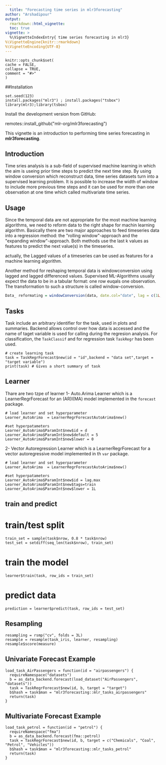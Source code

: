 ```yaml
---
  title: "Forecasting time series in mlr3forecasting"
author: "Arshadipour"
output:
  rmarkdown::html_vignette:
  toc: true
vignette: >
  %\VignetteIndexEntry{ time series forecasting in mlr3}
%\VignetteEngine{knitr::rmarkdown}
%\VignetteEncoding{UTF-8}
---
```

  
  ```{r, include = FALSE}
knitr::opts_chunk$set(
  cache = FALSE,
  collapse = TRUE,
  comment = "#>"
)
```

##Installation
  
```{r setup}
set.seed(123)
install.packages("mlr3") ; install.packages("tsbox")
library(mlr3);library(tsbox)

```

Install the development version from GitHub:
  
remotes::install_github("mlr-org/mlr3forecasting")



This vignette is an introduction to performing time series forecasting in **mlr3forecasting**.




## Introduction 
Time sries analysis is a sub-field of supervised machine learning in which the aim is useing
prior time steps to predict the next time step. By using window conversion which reconstruct data, time series datasets turn into a supervised learning problem. It is possible to increase the width of window to include more previous time steps and it can be used for more than one observation at one time which called multivariate time series.


## Usage
Since the temporal data are not appropriate for the most machine learning algorithms, we need to reform data to the right shape
for machin learning algorithm.
Basically there are two major approaches to feed timeseries data into a regression method: the "rolling window"-approach and the
"expanding window"-approach. Both methods use the last k values as features to predict the next value(s) in the timeseries.

actually, the Lagged values of a timeseries can be used as features for a machine learning algorithm.


Another method for reshaping temporal data is windowconversion using lagged and lagged differenced values. Supervised ML-Algorithms 
usually expect the data to be in a tabular format: one row euqals one observation. The transformation to such a structure is called window-conversion.

```r
Data_ reformating = windowConversion(data, date.col="date", lag = c(1L,2L), diff.lag = c(1L), diff.diff = c(1L))

```

## Tasks

Task include an arbitrary identifier for the task, used in plots and summaries. Backend allows control over how data is accessed 
and the name of taget variable is used for calling during the regresion analysis.
For classification, the `TaskClassif` and for regression task `TaskRegr` has been used.


```{r}
# create learning task
task = TaskRegrForecast$new(id = "id",backend = "data set",target = "target variable")
print(task) # Gives a short summary of task
```

## Learner

Thare are two tzpe of learner
1- Auto.Arima Learner which is a LearnerRegrForecast for an (AR)I(MA) model implemented  in the  `forecast` package.

```{r}
# load learner and set hyperparameter
Learner_AutoArima  = LearnerRegrForecastAutoArima$new()

#set hyperpatameters
Learner_AutoArima$ParamInt$new$id = d
Learner_AutoArima$ParamInt$new$default = 5
Learner_AutoArima$ParamInt$new$lower = 0
```


2- Vector Autoregression Learner which is a LearnerRegrForecast for a vector autoregressive model implemented in th `var` package. 

```{r}
# load learner and set hyperparameter
Learner_AutoArima  = LearnerRegrForecastAutoArima$new()

#set hyperpatameters
Learner_AutoArima$ParamInt$new$id = lag.max
Learner_AutoArima$ParamInt$new$tags=train
Learner_AutoArima$ParamInt$new$lower = 1L
```


## train and predict

# train/test split
```{r}
train_set = sample(task$nrow, 0.8 * task$nrow)
test_set = setdiff(seq_len(task$nrow), train_set)
```
# train the model
```{r}
learner$train(task, row_ids = train_set)
```


# predict data
```{r}
prediction = learner$predict(task, row_ids = test_set)
```


## Resampling
```{r}
resampling = rsmp("cv", folds = 3L)
resample = resample(task_iris, learner, resampling)
resample$score(measure)
```

## Univariate Forecast Example
```{r}
load_task_AirPassengers = function(id = "airpassengers") {
  requireNamespace("datasets")
  b = as_data_backend.forecast(load_dataset("AirPassengers", "datasets"))
  task = TaskRegrForecast$new(id, b, target = "target")
  b$hash = task$man = "mlr3forecasting::mlr_tasks_airpassengers"
  return(task)
}
```


## Multivariate Forecast Example
```{r}
load_task_petrol = function(id = "petrol") {
  requireNamespace("fma")
  b = as_data_backend.forecast(fma::petrol)
  task = TaskRegrForecast$new(id, b, target = c("Chemicals", "Coal", "Petrol", "Vehicles"))
  b$hash = task$man = "mlr3forecasting::mlr_tasks_petrol"
  return(task)
}
```











